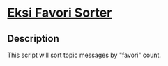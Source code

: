 # [Eksi Favori Sorter](https://github.com/baturkacamak/userscripts/tree/master/eksi-favori)

## Description

This script will sort topic messages by "favori" count.